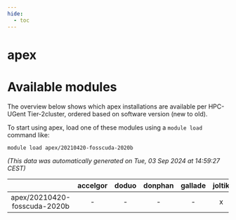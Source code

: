 ```yaml
---
hide:
  - toc
---
```


apex
====

# Available modules


The overview below shows which apex installations are available per HPC-UGent Tier-2cluster, ordered based on software version (new to old).

To start using apex, load one of these modules using a `module load` command like:

```shell
module load apex/20210420-fosscuda-2020b
```

*(This data was automatically generated on Tue, 03 Sep 2024 at 14:59:27 CEST)*  

| |accelgor|doduo|donphan|gallade|joltik|shinx|skitty|
| :---: | :---: | :---: | :---: | :---: | :---: | :---: | :---: |
|apex/20210420-fosscuda-2020b|-|-|-|-|x|-|-|
